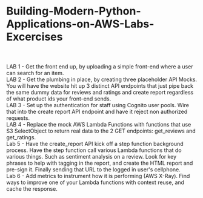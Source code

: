 # Building-Modern-Python-Applications-on-AWS-Labs-Excercises<br>
<br>
<br>LAB 1 - Get the front end up, by uploading a simple front-end where a user can search for an item.
<br>LAB 2 - Get the plumbing in place, by creating three placeholder API Mocks. You will have the website hit up 3 distinct API endpoints that just pipe back the same dummy data for reviews and ratings and create report regardless of what product ids your front-end sends.
<br>LAB 3 - Set up the authentication for staff using Cognito user pools. Wire that into the create report API endpoint and have it reject non authorized requests. 
<br>LAB 4 - Replace the mock AWS Lambda Functions with functions that use S3 SelectObject to return real data to the 2 GET endpoints: get_reviews and get_ratings.
<br>Lab 5 - Have the create_report API kick off a step function background process. Have the step function call various Lambda functions that do various things. Such as sentiment analysis on a review.  Look for key phrases to help with tagging in the report, and create the HTML report and pre-sign it. Finally sending that URL to the logged in user's cellphone.
<br>Lab 6 - Add metrics to instrument how it is performing (AWS X-Ray). Find ways to improve one of your Lambda functions with context reuse, and cache the response. 
